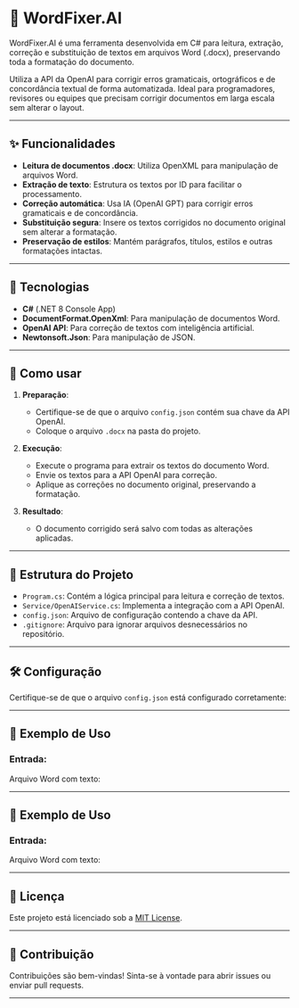 # 📝 WordFixer.AI

WordFixer.AI é uma ferramenta desenvolvida em C# para leitura, extração, correção e substituição de textos em arquivos Word (.docx), preservando toda a formatação do documento.

Utiliza a API da OpenAI para corrigir erros gramaticais, ortográficos e de concordância textual de forma automatizada. Ideal para programadores, revisores ou equipes que precisam corrigir documentos em larga escala sem alterar o layout.

---

## ✨ Funcionalidades

- **Leitura de documentos .docx**: Utiliza OpenXML para manipulação de arquivos Word.
- **Extração de texto**: Estrutura os textos por ID para facilitar o processamento.
- **Correção automática**: Usa IA (OpenAI GPT) para corrigir erros gramaticais e de concordância.
- **Substituição segura**: Insere os textos corrigidos no documento original sem alterar a formatação.
- **Preservação de estilos**: Mantém parágrafos, títulos, estilos e outras formatações intactas.

---

## 🔧 Tecnologias

- **C#** (.NET 8 Console App)
- **DocumentFormat.OpenXml**: Para manipulação de documentos Word.
- **OpenAI API**: Para correção de textos com inteligência artificial.
- **Newtonsoft.Json**: Para manipulação de JSON.

---

## 🚀 Como usar

1. **Preparação**:
   - Certifique-se de que o arquivo `config.json` contém sua chave da API OpenAI.
   - Coloque o arquivo `.docx` na pasta do projeto.

2. **Execução**:
   - Execute o programa para extrair os textos do documento Word.
   - Envie os textos para a API OpenAI para correção.
   - Aplique as correções no documento original, preservando a formatação.

3. **Resultado**:
   - O documento corrigido será salvo com todas as alterações aplicadas.

---

## 📂 Estrutura do Projeto

- `Program.cs`: Contém a lógica principal para leitura e correção de textos.
- `Service/OpenAIService.cs`: Implementa a integração com a API OpenAI.
- `config.json`: Arquivo de configuração contendo a chave da API.
- `.gitignore`: Arquivo para ignorar arquivos desnecessários no repositório.

---

## 🛠️ Configuração

Certifique-se de que o arquivo `config.json` está configurado corretamente:


---

## 📝 Exemplo de Uso

### Entrada:
Arquivo Word com texto:


---

## 📝 Exemplo de Uso

### Entrada:
Arquivo Word com texto:



---

## 📄 Licença

Este projeto está licenciado sob a [MIT License](https://opensource.org/licenses/MIT).

---

## 🤝 Contribuição

Contribuições são bem-vindas! Sinta-se à vontade para abrir issues ou enviar pull requests.

---
